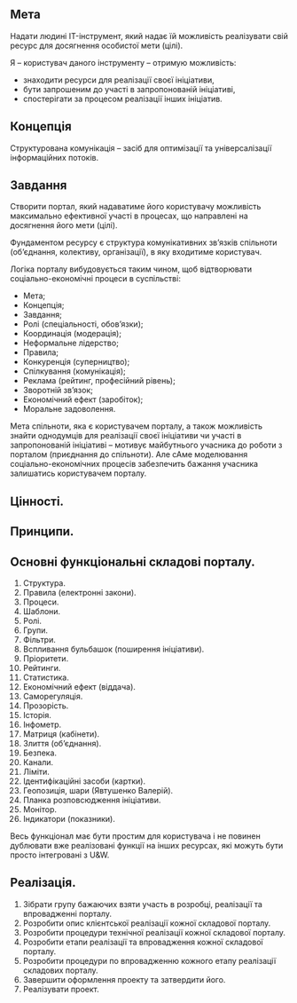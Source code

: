 ## Мета
Надати людині IT-інструмент, який надає їй можливість реалізувати свій ресурс для досягнення особистої мети (цілі).

Я – користувач даного інструменту – отримую можливість:
- знаходити ресурси для реалізації своєї ініціативи,
- бути запрошеним до участі в запропонованій ініціативі,
- спостерігати за процесом реалізації інших ініціатив. 

## Концепція
Структурована комунікація – засіб для оптимізації та універсалізації інформаційних потоків.

## Завдання
Створити портал, який надаватиме його користувачу можливість максимально ефективної участі в процесах, що направлені на досягнення його мети (цілі).

Фундаментом ресурсу є структура комунікативних зв’язків спільноти (об’єднання, колективу, організації), в яку входитиме користувач.

Логіка порталу вибудовується таким чином, щоб відтворювати соціально-економічні процеси в суспільстві:
- Мета;
- Концепція;
- Завдання;
- Ролі (спеціальності, обов’язки);
- Координація (модерація);
- Неформальне лідерство;
- Правила;
- Конкуренція (суперництво);
- Спілкування (комунікація);
- Реклама (рейтинг, професійний рівень);
- Зворотній зв’язок;
- Економічний ефект (заробіток);
- Моральне задоволення.

Мета спільноти, яка є користувачем порталу, а також можливість знайти однодумців для реалізації своєї ініціативи чи участі в запропонованій ініціативі – мотивує майбутнього учасника до роботи з порталом (приєднання до спільноти).
Але сАме моделювання соціально-економічних процесів забезпечить бажання учасника залишатись користувачем порталу.

## Цінності.

## Принципи.

## Основні функціональні складові порталу.
1. Структура.
2. Правила (електронні закони).
3. Процеси.
4. Шаблони.
5. Ролі.
6. Групи.
7. Фільтри.
8. Вспливання бульбашок (поширення ініціативи).
9. Пріоритети.
10. Рейтинги.
11. Статистика.
12. Економічний ефект (віддача).
13. Саморегуляція.
14. Прозорість.
15. Історія.
16. Інфометр.
17. Матриця (кабінети).
18. Злиття (об’єднання).
19. Безпека.
20. Канали.
21. Ліміти.
22. Ідентифікаційні засоби (картки).
23. Геопозиція, шари (Явтушенко Валерій).
24. Планка розповсюдження ініціативи.
25. Монітор.
26. Індикатори (показники).

Весь функціонал має бути простим для користувача і не повинен дублювати вже реалізовані функції на інших ресурсах, які можуть бути просто інтегровані з U&W.

## Реалізація.
1. Зібрати групу бажаючих взяти участь в розробці, реалізації та впровадженні порталу.
2. Розробити опис клієнтської реалізації кожної складової порталу.
3. Розробити процедури технічної реалізації кожної складової порталу.
4. Розробити етапи реалізації та впровадження кожної складової порталу.
5. Розробити процедури по впровадженню кожного етапу реалізації складових порталу.
6. Завершити оформлення проекту та затвердити його.
7. Реалізувати проект.
